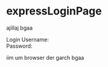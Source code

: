 # expressLoginPage

ajillaj bgaa

Login
Username:  
Password:  
 
 
 iim um browser der garch bgaa
 
 
